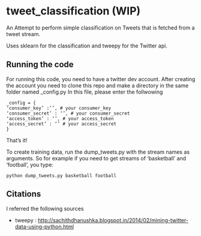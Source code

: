 tweet_classification (WIP)
====================
An Attempt to perform simple classification on Tweets that is fetched from a tweet stream. 

Uses sklearn for the classification and tweepy for the Twitter api.

Running the code
----------------------
For running this code, you need to have a twitter dev account. After creating the account
you need to clone this repo and make a directory in the same folder named _config.py 
In this file, please enter the follwowing 
```
_config = {
‘consumer_key’ :’’, # your consumer_key
‘consumer_secret’ : ‘’, # your consumer_secret
‘access_token’ : ‘’, # your access_token
‘access_secret’ : ‘’ # your access_secret
}
```

That’s it! 

To create training data, run the dump_tweets.py with the stream names as arguments. So for example if you need 
to get streams of ‘basketball’ and ‘football’, you type:

`python dump_tweets.py basketball football`

Citations
----------------------------
I referred the following sources 

- tweepy : http://sachithdhanushka.blogspot.in/2014/02/mining-twitter-data-using-python.html
